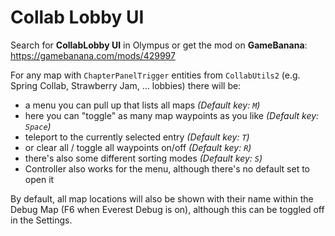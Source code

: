 # Collab Lobby UI

Search for **CollabLobby UI** in Olympus or get the mod on **GameBanana**: https://gamebanana.com/mods/429997

For any map with `ChapterPanelTrigger` entities from `CollabUtils2` (e.g. Spring Collab, Strawberry Jam, ... lobbies) there will be:

 - a menu you can pull up that lists all maps _(Default key: `M`)_
 - here you can "toggle" as many map waypoints as you like _(Default key: `Space`)_
 - teleport to the currently selected entry _(Default key: `T`)_
 - or clear all / toggle all waypoints on/off _(Default key: `R`)_
 - there's also some different sorting modes _(Default key: `S`)_
 - Controller also works for the menu, although there's no default set to open it


By default, all map locations will also be shown with their name within the Debug Map (F6 when Everest Debug is on), although this can be toggled off in the Settings.
